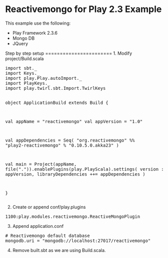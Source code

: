 Reactivemongo for Play 2.3 Example
=======================
This example use the following:
<ul>
<li>Play Framework 2.3.6</li>
<li>Mongo DB</li>
<li>JQuery</li>
</ul>
Step by step setup
=======================
1. Modify project/Build.scala
<div><pre>
import sbt._
import Keys._
import play.Play.autoImport._
import PlayKeys._
import play.twirl.sbt.Import.TwirlKeys

object ApplicationBuild extends Build {

  val appName = "reactivemongo"
  val appVersion = "1.0"
    
  val appDependencies = Seq(
      "org.reactivemongo" %% "play2-reactivemongo" % "0.10.5.0.akka23"
  )
  
  val main = Project(appName, file(".")).enablePlugins(play.PlayScala).settings(
    version := appVersion,
    libraryDependencies ++= appDependencies
  )

}
</pre></div>

2. Create or append conf/play.plugins
<div><pre>
1100:play.modules.reactivemongo.ReactiveMongoPlugin
</pre></div>

3. Append application.conf
<div><pre>
# Reactivemongo default database
mongodb.uri = "mongodb://localhost:27017/reactivemongo"
</pre></div>

4. Remove built.sbt as we are using Build.scala. 
